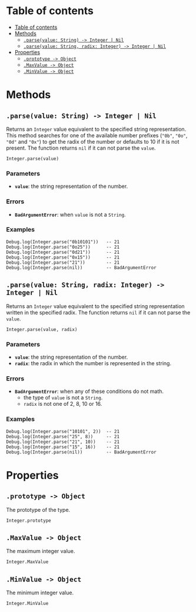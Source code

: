 
# Table of contents

- [Table of contents](#table-of-contents)
- [Methods](#methods)
  - [`.parse(value: String) -> Integer | Nil`](#parsevalue-string---integer--nil)
  - [`.parse(value: String, radix: Integer) -> Integer | Nil`](#parsevalue-string-radix-integer---integer--nil)
- [Properties](#properties)
  - [`.prototype -> Object`](#prototype---object)
  - [`.MaxValue -> Object`](#maxvalue---object)
  - [`.MinValue -> Object`](#minvalue---object)

# Methods

## `.parse(value: String) -> Integer | Nil`

Returns an `Integer` value equivalent to the specified string representation. This method searches for one of the available number prefixes (`"0b"`, `"0o"`, `"0d"` and `"0x"`) to get the radix of the number or defaults to 10 if it is not present. The function returns `nil` if it can not parse the `value`.

```lxm
Integer.parse(value)
```

### Parameters

- **`value`**: the string representation of the number.

### Errors

- **`BadArgumentError`**: when `value` is not a `String`.

### Examples

```lxm
Debug.log(Integer.parse("0b10101"))   -- 21
Debug.log(Integer.parse("0o25"))      -- 21
Debug.log(Integer.parse("0d21"))      -- 21
Debug.log(Integer.parse("0x15"))      -- 21
Debug.log(Integer.parse("21"))        -- 21
Debug.log(Integer.parse(nil))         -- BadArgumentError
```

## `.parse(value: String, radix: Integer) -> Integer | Nil`

Returns an `Integer` value equivalent to the specified string representation written in the specified radix. The function returns `nil` if it can not parse the `value`.

```lxm
Integer.parse(value, radix)
```

### Parameters

- **`value`**: the string representation of the number.
- **`radix`**: the radix in which the number is represented in the string.

### Errors

- **`BadArgumentError`**: when any of these conditions do not math.
  - the type of `value` is not a `String`.
  - `radix` is not one of 2, 8, 10 or 16.

### Examples

```lxm
Debug.log(Integer.parse("10101", 2))  -- 21
Debug.log(Integer.parse("25", 8))     -- 21
Debug.log(Integer.parse("21", 10))    -- 21
Debug.log(Integer.parse("15", 16))    -- 21
Debug.log(Integer.parse(nil))         -- BadArgumentError
```

# Properties

## `.prototype -> Object`

The prototype of the type.

```lxm
Integer.prototype
```

## `.MaxValue -> Object`

The maximum integer value.

```lxm
Integer.MaxValue
```

## `.MinValue -> Object`

The minimum integer value.

```lxm
Integer.MinValue
```
